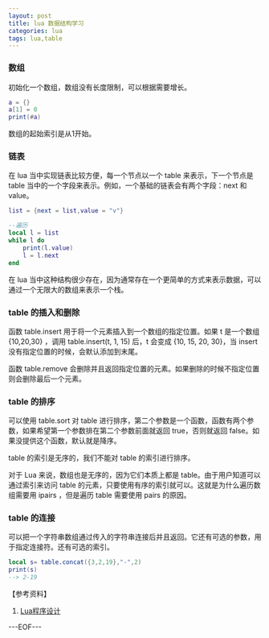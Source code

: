 ```yaml
---
layout: post
title: lua 数据结构学习
categories: lua
tags: lua,table
---
```


### 数组

初始化一个数组，数组没有长度限制，可以根据需要增长。

```lua
a = {}
a[1] = 0
print(#a)
```

数组的起始索引是从1开始。

### 链表

在 lua 当中实现链表比较方便，每一个节点以一个 table 来表示，下一个节点是 table 当中的一个字段来表示。例如，一个基础的链表会有两个字段：next 和 value。

```lua
list = {next = list,value = "v"}

--遍历
local l = list
while l do
	print(l.value)
	l = l.next
end
```

在 lua 当中这种结构很少存在，因为通常存在一个更简单的方式来表示数据，可以通过一个无限大的数组来表示一个栈。

### table 的插入和删除

函数 table.insert 用于将一个元素插入到一个数组的指定位置。如果 t 是一个数组 {10,20,30} ，调用 table.insert(t, 1, 15) 后，t 会变成 {10, 15, 20, 30}，当 insert 没有指定位置的时候，会默认添加到末尾。

函数 table.remove 会删除并且返回指定位置的元素。如果删除的时候不指定位置则会删除最后一个元素。

### table 的排序

可以使用 table.sort 对 table 进行排序，第二个参数是一个函数，函数有两个参数，如果希望第一个参数排在第二个参数前面就返回 true，否则就返回 false。如果没提供这个函数，默认就是降序。

table 的索引是无序的，我们不能对 table 的索引进行排序。

对于 Lua 来说，数组也是无序的，因为它们本质上都是 table。由于用户知道可以通过索引来访问 table 的元素，只要使用有序的索引就可以。这就是为什么遍历数组需要用 ipairs ，但是遍历 table 需要使用 pairs 的原因。

### table 的连接

可以把一个字符串数组通过传入的字符串连接后并且返回。它还有可选的参数，用于指定连接符。还有可选的索引。

```lua
local s= table.concat({3,2,19},"-",2)
print(s)
--> 2-19
```

【参考资料】

1. [Lua程序设计](http://book.douban.com/subject/3076942/)

---EOF---
